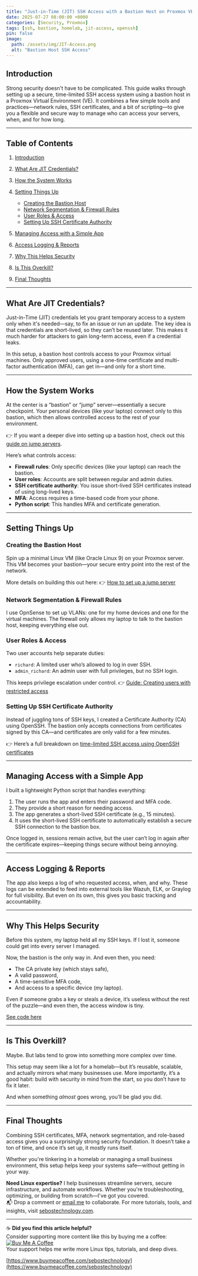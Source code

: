 ```yaml
---
title: "Just-in-Time (JIT) SSH Access with a Bastion Host on Proxmox VE"
date: 2025-07-27 08:00:00 +0000
categories: [Security, Proxmox]
tags: [ssh, bastion, homelab, jit-access, openssh]
pin: false
image: 
  path: /assets/img/JIT-Access.png
  alt: "Bastion Host SSH Access"
---
```



## Introduction

Strong security doesn't have to be complicated. This guide walks through setting up a secure, time-limited SSH access system using a bastion host in a Proxmox Virtual Environment (VE). It combines a few simple tools and practices—network rules, SSH certificates, and a bit of scripting—to give you a flexible and secure way to manage who can access your servers, when, and for how long.

---

## Table of Contents

1. [Introduction](#introduction)
2. [What Are JIT Credentials?](#what-are-jit-credentials)
3. [How the System Works](#how-the-system-works)
4. [Setting Things Up](#setting-things-up)

   * [Creating the Bastion Host](#creating-the-bastion-host)
   * [Network Segmentation & Firewall Rules](#network-segmentation--firewall-rules)
   * [User Roles & Access](#user-roles--access)
   * [Setting Up SSH Certificate Authority](#setting-up-ssh-certificate-authority)
5. [Managing Access with a Simple App](#managing-access-with-a-simple-app)
6. [Access Logging & Reports](#access-logging--reports)
7. [Why This Helps Security](#why-this-helps-security)
8. [Is This Overkill?](#is-this-overkill)
9. [Final Thoughts](#final-thoughts)

---


## What Are JIT Credentials?

Just-in-Time (JIT) credentials let you grant temporary access to a system only when it's needed—say, to fix an issue or run an update. The key idea is that credentials are short-lived, so they can’t be reused later. This makes it much harder for attackers to gain long-term access, even if a credential leaks.

In this setup, a bastion host controls access to your Proxmox virtual machines. Only approved users, using a one-time certificate and multi-factor authentication (MFA), can get in—and only for a short time.

---

## How the System Works

At the center is a “bastion” or “jump” server—essentially a secure checkpoint. Your personal devices (like your laptop) connect only to this bastion, which then allows controlled access to the rest of your environment.

👉 If you want a deeper dive into setting up a bastion host, check out this [guide on jump servers](https://richard-sebos.github.io/sebostechnology/posts/Jump-Server/).

Here’s what controls access:

* **Firewall rules**: Only specific devices (like your laptop) can reach the bastion.
* **User roles**: Accounts are split between regular and admin duties.
* **SSH certificate authority**: You issue short-lived SSH certificates instead of using long-lived keys.
* **MFA**: Access requires a time-based code from your phone.
* **Python script**: This handles MFA and certificate generation.

---

## Setting Things Up

### Creating the Bastion Host

Spin up a minimal Linux VM (like Oracle Linux 9) on your Proxmox server. This VM becomes your bastion—your secure entry point into the rest of the network.

More details on building this out here:
👉 [How to set up a jump server](https://richard-sebos.github.io/sebostechnology/posts/Jump-Server/)

### Network Segmentation & Firewall Rules

I use OpnSense to set up VLANs: one for my home devices and one for the virtual machines. The firewall only allows my laptop to talk to the bastion host, keeping everything else out.

### User Roles & Access

Two user accounts help separate duties:

* `richard`: A limited user who’s allowed to log in over SSH.
* `admin_richard`: An admin user with full privileges, but no SSH login.

This keeps privilege escalation under control.
👉 [Guide: Creating users with restricted access](https://richard-sebos.github.io/sebostechnology/posts/Restricted-Access/)

### Setting Up SSH Certificate Authority

Instead of juggling tons of SSH keys, I created a Certificate Authority (CA) using OpenSSH. The bastion only accepts connections from certificates signed by this CA—and certificates are only valid for a few minutes.

👉 Here’s a full breakdown on [time-limited SSH access using OpenSSH certificates](https://richard-sebos.github.io/sebostechnology/posts/OpenSSH-Cert-SSH-Keys/)

---

## Managing Access with a Simple App

I built a lightweight Python script that handles everything:

1. The user runs the app and enters their password and MFA code.
2. They provide a short reason for needing access.
3. The app generates a short-lived SSH certificate (e.g., 15 minutes).
4. It uses the short-lived SSH certificate to automatically establish a secure SSH connection to the bastion box.

Once logged in, sessions remain active, but the user can’t log in again after the certificate expires—keeping things secure without being annoying.

---

## Access Logging & Reports

The app also keeps a log of who requested access, when, and why. These logs can be extended to feed into external tools like Wazuh, ELK, or Graylog for full visibility. But even on its own, this gives you basic tracking and accountability.

---

## Why This Helps Security

Before this system, my laptop held all my SSH keys. If I lost it, someone could get into every server I managed.

Now, the bastion is the only way in. And even then, you need:

* The CA private key (which stays safe),
* A valid password,
* A time-sensitive MFA code,
* And access to a specific device (my laptop).

Even if someone grabs a key or steals a device, it’s useless without the rest of the puzzle—and even then, the access window is tiny.

[See code here](https://github.com/richard-sebos/sebostechnology/tree/main/assets/code/jit)

---

## Is This Overkill?

Maybe. But labs tend to grow into something more complex over time.

This setup may seem like a lot for a homelab—but it’s reusable, scalable, and actually mirrors what many businesses use. More importantly, it’s a good habit: build with security in mind from the start, so you don’t have to fix it later.

And when something *almost* goes wrong, you’ll be glad you did.

---

## Final Thoughts

Combining SSH certificates, MFA, network segmentation, and role-based access gives you a surprisingly strong security foundation. It doesn’t take a ton of time, and once it’s set up, it mostly runs itself.

Whether you're tinkering in a homelab or managing a small business environment, this setup helps keep your systems safe—without getting in your way.

**Need Linux expertise?** I help businesses streamline servers, secure infrastructure, and automate workflows. Whether you're troubleshooting, optimizing, or building from scratch—I've got you covered.  
📬 Drop a comment or [email me](mailto:info@sebostechnology.com) to collaborate. For more tutorials, tools, and insights, visit [sebostechnology.com](https://sebostechnology.com).

---

☕ **Did you find this article helpful?**  
Consider supporting more content like this by buying me a coffee:  
[![Buy Me A Coffee](https://img.shields.io/badge/Buy%20Me%20A%20Coffee-Donate-yellow)](https://www.buymeacoffee.com/sebostechnology)  
Your support helps me write more Linux tips, tutorials, and deep dives.

[https://www.buymeacoffee.com/sebostechnology](https://www.buymeacoffee.com/sebostechnology)
